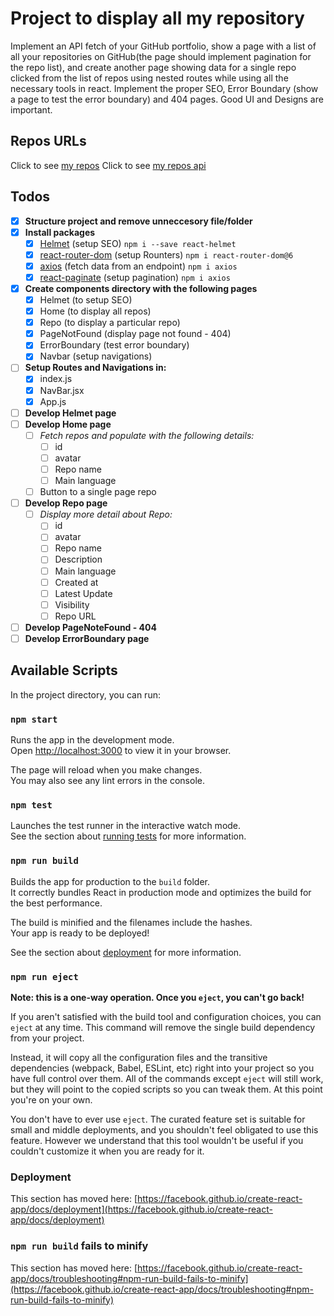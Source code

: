 # Project to display all my repository
Implement an API fetch of your GitHub portfolio, show a page with a list of all your repositories on GitHub(the page should implement pagination for the repo list), and create another page showing data for a single repo clicked from the list of repos using nested routes while using all the necessary tools in react. Implement the proper SEO, Error Boundary (show a page to test the error boundary) and 404 pages. Good UI and Designs are important. 

## Repos URLs
Click to see [my repos](https://github.com/scorti-paul)
Click to see [my repos api](https://api.github.com/users/scorti-paul)

## Todos

- [x] **Structure project and remove unneccesory file/folder**
- [x] **Install packages**
  - [x] [Helmet](https://www.javatpoint.com/react-helmet) (setup SEO) `npm i --save react-helmet`
  - [x] [react-router-dom](https://v5.reactrouter.com/web/guides/quick-start) (setup Rounters) `npm i react-router-dom@6`
  - [x] [axios](https://axios-http.com/docs/intro) (fetch data from an endpoint) `npm i axios`
  - [x] [react-paginate](https://github.com/AdeleD/react-paginate) (setup pagination) `npm i axios`
- [x] **Create components directory with the following pages**
  - [x] Helmet (to setup SEO)
  - [x] Home (to display all repos)
  - [x] Repo (to display a particular repo)
  - [x] PageNotFound (display page not found - 404)
  - [x] ErrorBoundary (test error boundary)
  - [x] Navbar (setup navigations)
- [ ] **Setup Routes and Navigations in:**
  - [x] index.js
  - [x] NavBar.jsx
  - [x] App.js
- [ ] **Develop Helmet page**
- [ ] **Develop Home page**
  - [ ] *Fetch repos and populate with the following details:*
    - [ ] id
    - [ ] avatar
    - [ ] Repo name
    - [ ] Main language
  - [ ] Button to a single page repo
- [ ] **Develop Repo page**
  - [ ] *Display more detail about Repo:*
    - [ ] id
    - [ ] avatar
    - [ ] Repo name
    - [ ] Description
    - [ ] Main language
    - [ ] Created at
    - [ ] Latest Update
    - [ ] Visibility
    - [ ] Repo URL
- [ ] **Develop PageNoteFound - 404**
- [ ] **Develop ErrorBoundary page**

## Available Scripts

In the project directory, you can run:

### `npm start`

Runs the app in the development mode.\
Open [http://localhost:3000](http://localhost:3000) to view it in your browser.

The page will reload when you make changes.\
You may also see any lint errors in the console.

### `npm test`

Launches the test runner in the interactive watch mode.\
See the section about [running tests](https://facebook.github.io/create-react-app/docs/running-tests) for more information.

### `npm run build`

Builds the app for production to the `build` folder.\
It correctly bundles React in production mode and optimizes the build for the best performance.

The build is minified and the filenames include the hashes.\
Your app is ready to be deployed!

See the section about [deployment](https://facebook.github.io/create-react-app/docs/deployment) for more information.

### `npm run eject`

**Note: this is a one-way operation. Once you `eject`, you can't go back!**

If you aren't satisfied with the build tool and configuration choices, you can `eject` at any time. This command will remove the single build dependency from your project.

Instead, it will copy all the configuration files and the transitive dependencies (webpack, Babel, ESLint, etc) right into your project so you have full control over them. All of the commands except `eject` will still work, but they will point to the copied scripts so you can tweak them. At this point you're on your own.

You don't have to ever use `eject`. The curated feature set is suitable for small and middle deployments, and you shouldn't feel obligated to use this feature. However we understand that this tool wouldn't be useful if you couldn't customize it when you are ready for it.


### Deployment

This section has moved here: [https://facebook.github.io/create-react-app/docs/deployment](https://facebook.github.io/create-react-app/docs/deployment)

### `npm run build` fails to minify

This section has moved here: [https://facebook.github.io/create-react-app/docs/troubleshooting#npm-run-build-fails-to-minify](https://facebook.github.io/create-react-app/docs/troubleshooting#npm-run-build-fails-to-minify)




